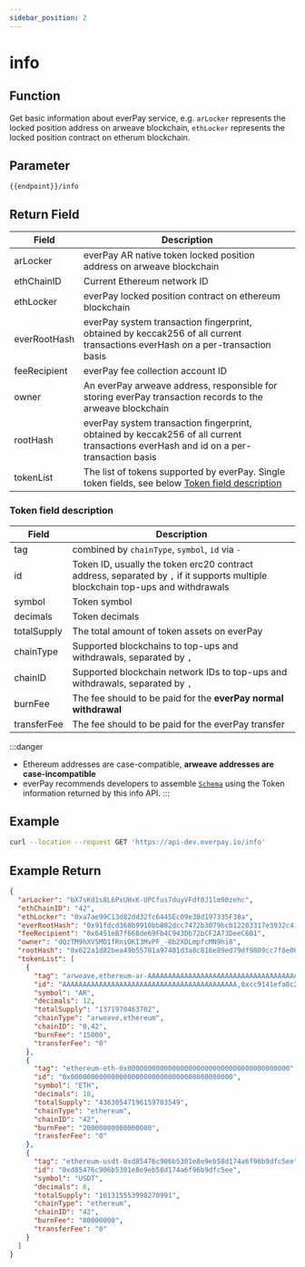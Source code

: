 ```yaml
---
sidebar_position: 2
---
```


# info

## Function
Get basic information about everPay service, e.g. `arLocker` represents the locked position address on arweave blockchain, `ethLocker` represents the locked position contract on etherum blockchain.

## Parameter
`{{endpoint}}/info`

## Return Field
|Field|Description|
|---|---|
|arLocker|everPay AR native token locked position address on arweave blockchain|
|ethChainID|Current Ethereum network ID|
|ethLocker|everPay locked position contract on ethereum blockchain|
|everRootHash| everPay system transaction fingerprint, obtained by keccak256 of all current transactions everHash on a per-transaction basis|
|feeRecipient|everPay fee collection account ID|
|owner|An everPay arweave address, responsible for storing everPay transaction records to the arweave blockchain|
|rootHash|everPay system transaction fingerprint, obtained by keccak256 of all current transactions everHash and id on a per-transaction basis|
|tokenList|The list of tokens supported by everPay. Single token fields, see below [Token field description](#token-field-description)|

### Token field description
|Field|Description|
|---|---|
|tag|combined by `chainType`, `symbol`, `id` via `-`|
|id|Token ID, usually the token erc20 contract address, separated by `,` if it supports multiple blockchain top-ups and withdrawals|
|symbol|Token symbol|
|decimals|Token decimals|
|totalSupply|The total amount of token assets on everPay|
|chainType|Supported blockchains to top-ups and withdrawals, separated by `,`|
|chainID|Supported blockchain network IDs to top-ups and withdrawals, separated by `,`|
|burnFee|The fee should to be paid for the **everPay normal withdrawal**|
|transferFee|The fee should to be paid for the everPay transfer|

:::danger
* Ethereum addresses are case-compatible, **arweave addresses are case-incompatible**
* everPay recommends developers to assemble [`Schema`](../../../guide/dive/transaction#schema) using the Token information returned by this info API.
:::

## Example

```bash
curl --location --request GET 'https://api-dev.everpay.io/info'
```

## Example Return
```json
{
  "arLocker": "bX7sKd1s8L6PxUHxK-UPCfus7duyVFdf0J1lm90zehc",
  "ethChainID": "42",
  "ethLocker": "0xa7ae99C13d82dd32fc6445Ec09e38d197335F38a",
  "everRootHash": "0x91fdcd368b9910bb802dcc7472b3079bcb12203317e3932c4155b12fc570f9e0",
  "feeRecipient": "0x6451eB7f668de69Fb4C943Db72bCF2A73DeeC6B1",
  "owner": "dQzTM9hXV5MD1fRniOKI3MvPF_-8b2XDLmpfcMN9hi8",
  "rootHash": "0x622a1d82bea49b55781a97401d3a8c816e89ed79df9809cc7f8e06e2af2d863f",
  "tokenList": [
    {
      "tag": "arweave,ethereum-ar-AAAAAAAAAAAAAAAAAAAAAAAAAAAAAAAAAAAAAAAAAAA,0xcc9141efa8c20c7df0778748255b1487957811be",
      "id": "AAAAAAAAAAAAAAAAAAAAAAAAAAAAAAAAAAAAAAAAAAA,0xcc9141efa8c20c7df0778748255b1487957811be",
      "symbol": "AR",
      "decimals": 12,
      "totalSupply": "1371970463702",
      "chainType": "arweave,ethereum",
      "chainID": "0,42",
      "burnFee": "15000",
      "transferFee": "0"
    },
    {
      "tag": "ethereum-eth-0x0000000000000000000000000000000000000000",
      "id": "0x0000000000000000000000000000000000000000",
      "symbol": "ETH",
      "decimals": 18,
      "totalSupply": "43630547196159703549",
      "chainType": "ethereum",
      "chainID": "42",
      "burnFee": "20000000000000000",
      "transferFee": "0"
    },
    {
      "tag": "ethereum-usdt-0xd85476c906b5301e8e9eb58d174a6f96b9dfc5ee",
      "id": "0xd85476c906b5301e8e9eb58d174a6f96b9dfc5ee",
      "symbol": "USDT",
      "decimals": 6,
      "totalSupply": "101315553998270991",
      "chainType": "ethereum",
      "chainID": "42",
      "burnFee": "80000000",
      "transferFee": "0"
    }
  ]
}
```